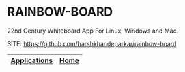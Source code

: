 # RAINBOW-BOARD
 
 22nd Century Whiteboard App For Linux, Windows and Mac.
 
 SITE: https://github.com/harshkhandeparkar/rainbow-board

 | [Applications](https://portable-linux-apps.github.io/apps.html) | [Home](https://portable-linux-apps.github.io)
 | --- | --- |
